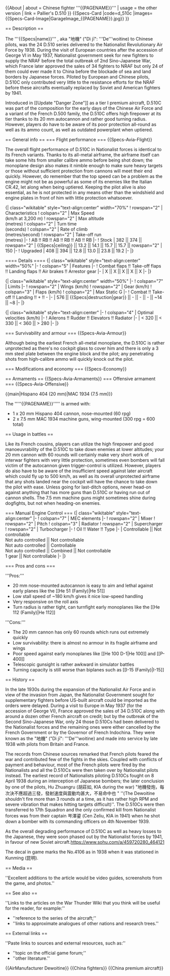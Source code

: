 {{About
| about = Chinese fighter '''{{PAGENAME}}'''
| usage = the other version
| link = Pallier's D.510
}}
{{Specs-Card
|code=d_510c
|images={{Specs-Card-Image|GarageImage_{{PAGENAME}}.jpg}}
}}

== Description ==
<!-- ''In the description, the first part should be about the history of and the creation and combat usage of the aircraft, as well as its key features. In the second part, tell the reader about the aircraft in the game. Insert a screenshot of the vehicle, so that if the novice player does not remember the vehicle by name, he will immediately understand what kind of vehicle the article is talking about.'' -->
The '''{{Specs|name}}''' , aka "地機" ("Dì jī": '''De'''woitine) to Chinese pilots, was the 24 D.510 series delivered to the Nationalist Revolutionary Air Force by 1938. During the visit of European countries after the accession of George VI in May 1937, Nationalist government seek for new fighters to supply the NRAF before the total outbreak of 2nd Sino-Japanese War, which France later approved the sales of 34 fighters to NRAF but only 24 of them could ever made it to China before the blockade of sea and land borders by Japanese forces. Piloted by European and Chinese pilots, D.510C only contributed very little to the resistance efforts for the NRAF before these aircrafts eventually replaced by Soviet and American fighters by 1941.

Introduced in [[Update "Danger Zone"]] as a tier I premium aircraft, D.510C was part of the composition for the early days of the Chinese Air Force and a variant of the French D.500 family, the D.510C offers high firepower at its tier thanks to its 20 mm autocannon and rather good turning radius. However, players do have to be aware of its poor protection all-round as well as its ammo count, as well as outdated powerplant when uptiered.

== General info ==
=== Flight performance ===
{{Specs-Avia-Flight}}
<!-- ''Describe how the aircraft behaves in the air. Speed, manoeuvrability, acceleration and allowable loads - these are the most important characteristics of the vehicle.'' -->
The overall flight performance of D.510C in Nationalist forces is identical to its French variants. Thanks to its all-metal airframe, the airframe itself can take some hits from smaller calibre ammo before being shot down; the monoplane design also makes it nimble enough to make sure heavy targets or those without sufficient protection from cannons will meet their end quickly. However, do remember that the top speed can be a problem as the engine might not be as powerful as some of its enemies like the Italian CR.42, let along when being uptiered. Keeping the pilot alive is also essential, as he is not protected in any means other than the windshield and engine plates in front of him with little protection whatsoever.

{| class="wikitable" style="text-align:center" width="70%"
! rowspan="2" | Characteristics
! colspan="2" | Max Speed<br>(km/h at 3,200 m)
! rowspan="2" | Max altitude<br>(metres)
! colspan="2" | Turn time<br>(seconds)
! colspan="2" | Rate of climb<br>(metres/second)
! rowspan="2" | Take-off run<br>(metres)
|-
! AB !! RB !! AB !! RB !! AB !! RB
|-
! Stock
| 382 || 374 || rowspan="2" | {{Specs|ceiling}} || 13.2 || 14.1 || 15.7 || 15.7 || rowspan="2" | 150
|-
! Upgraded
| 408 || 394 || 12.8 || 13.0 || 23.8 || 19.2
|-
|}

==== Details ====
{| class="wikitable" style="text-align:center" width="50%"
|-
! colspan="5" | Features
|-
! Combat flaps !! Take-off flaps !! Landing flaps !! Air brakes !! Arrestor gear
|-
| X || X || X || X || X     <!-- ✓ -->
|-
|}

{| class="wikitable" style="text-align:center" width="50%"
|-
! colspan="7" | Limits
|-
! rowspan="2" | Wings (km/h)
! rowspan="2" | Gear (km/h)
! colspan="3" | Flaps (km/h)
! colspan="2" | Max Static G
|-
! Combat !! Take-off !! Landing !! + !! -
|-
| 576 <!-- {{Specs|destruction|body}} --> || {{Specs|destruction|gear}} || - || - || - || ~14 || ~8
|-
|}

{| class="wikitable" style="text-align:center"
|-
! colspan="4" | Optimal velocities (km/h)
|-
! Ailerons !! Rudder !! Elevators !! Radiator
|-
| < 320 || < 330 || < 360 || > 280
|-
|}

=== Survivability and armour ===
{{Specs-Avia-Armour}}
<!-- ''Examine the survivability of the aircraft. Note how vulnerable the structure is and how secure the pilot is, whether the fuel tanks are armoured, etc. Describe the armour, if there is any, and also mention the vulnerability of other critical aircraft systems.'' -->
Although being the earliest French all-metal monoplane, the D.510C is rather unprotected as there's no cockpit glass to cover him and there is only a 3 mm steel plate between the engine block and the pilot; any penetrating shots from high-calibre ammo will quickly knock out the pilot.

=== Modifications and economy ===
{{Specs-Economy}}

== Armaments ==
{{Specs-Avia-Armaments}}
=== Offensive armament ===
{{Specs-Avia-Offensive}}
<!-- ''Describe the offensive armament of the aircraft, if any. Describe how effective the cannons and machine guns are in a battle, and also what belts or drums are better to use. If there is no offensive weaponry, delete this subsection.'' -->
{{main|Hispano 404 (20 mm)|MAC 1934 (7.5 mm)}}

The '''''{{PAGENAME}}''''' is armed with:

* 1 x 20 mm Hispano 404 cannon, nose-mounted (60 rpg)
* 2 x 7.5 mm MAC 1934 machine guns, wing-mounted (300 rpg = 600 total)

== Usage in battles ==
<!-- ''Describe the tactics of playing in the aircraft, the features of using aircraft in a team and advice on tactics. Refrain from creating a "guide" - do not impose a single point of view, but instead, give the reader food for thought. Examine the most dangerous enemies and give recommendations on fighting them. If necessary, note the specifics of the game in different modes (AB, RB, SB).'' -->
Like its French cousins, players can utilize the high firepower and good manoeuvrability of the D.510C to take down enemies at lower altitudes; your 20 mm cannon with 60 rounds will certainly make very short work of interwar fighters with very little protection, sometimes even bombers will fall victim of the autocannon given trigger-control is utilized. However, players do also have to be aware of the insufficient speed against later aircraft which could fly up to 500 km/h, as well as its overall unprotected airframe that any shots landed near the cockpit will have the chance to take down the pilot with ease. Unless going for last-ditch options, never head-on against anything that has more guns than D.510C or having run out of cannon shells. The 7.5 mm machine guns might sometimes shine during dogfights, but not when heading-on enemies.

=== Manual Engine Control ===
{| class="wikitable" style="text-align:center"
|-
! colspan="7" | MEC elements
|-
! rowspan="2" | Mixer
! rowspan="2" | Pitch
! colspan="3" | Radiator
! rowspan="2" | Supercharger
! rowspan="2" | Turbocharger
|-
! Oil !! Water !! Type
|-
| Controllable || Not controllable<br>Not auto controlled || Not controllable<br>Not auto controlled || Controllable<br>Not auto controlled || Combined || Not controllable<br>1 gear || Not controllable
|-
|}

=== Pros and cons ===
<!-- ''Summarise and briefly evaluate the vehicle in terms of its characteristics and combat effectiveness. Mark its pros and cons in the bulleted list. Try not to use more than 6 points for each of the characteristics. Avoid using categorical definitions such as "bad", "good" and the like - use substitutions with softer forms such as "inadequate" and "effective".'' -->

'''Pros:'''

* 20 mm nose-mounted autocannon is easy to aim and lethal against early planes like the [[He 51 (Family)|He 51]]
* Low stall speed of ~180 km/h gives it nice low-speed handling
* Very responsive on the roll axis
* Turn radius is rather tight, can turnfight early monoplanes like the [[He 112 (Family)|He 112]]

'''Cons:'''

* The 20 mm cannon has only 60 rounds which runs out extremely quickly
* Low survivability: there is almost no armour in its fragile airframe and wings
* Poor speed against early monoplanes like [[He 100 D-1|He 100]] and [[P-400]]
* Telescopic gunsight is rather awkward in simulator battles
* Turning capacity is still worse than biplanes such as [[I-15 (Family)|I-15]]

== History ==
<!-- ''Describe the history of the creation and combat usage of the aircraft in more detail than in the introduction. If the historical reference turns out to be too long, take it to a separate article, taking a link to the article about the vehicle and adding a block "/History" (example: <nowiki>https://wiki.warthunder.com/(Vehicle-name)/History</nowiki>) and add a link to it here using the <code>main</code> template. Be sure to reference text and sources by using <code><nowiki><ref></ref></nowiki></code>, as well as adding them at the end of the article with <code><nowiki><references /></nowiki></code>. This section may also include the vehicle's dev blog entry (if applicable) and the in-game encyclopedia description (under <code><nowiki>=== In-game description ===</nowiki></code>, also if applicable).'' -->
In the late 1930s during the expansion of the Nationalist Air Force and in view of the invasion from Japan, the Nationalist Government sought for supplementary fighters before US-built aircraft could be imported as the orders were delayed. During a visit to Europe in May 1937 (for the accession of George VI), France approved the sales of 34 D.510C along with around a dozen other French aircraft on credit; but by the outbreak of the Second Sino-Japanese War, only 24 those D.510Cs had been delivered to the Nationalist forces and the remaining ones were either cancelled by the French Government or by the Governor of French Indochina. They were known as the "地機" ("Dì jī": '''De'''woitine) and made into service by late 1938 with pilots from Britain and France.

The records from Chinese sources remarked that French pilots feared the war and contributed few of the fights in the skies. Coupled with conflicts of payment and behaviour, most of the French pilots were fired by the Nationalists and all the D.510Cs were then taken over by Nationalist pilots instead. The earliest record of Nationalists piloting D.510Cs fought on 8 April 1938 during an interception of Japanese bombers; the later conclusion by one of the pilots, Hu Zhuangru (胡莊如, KIA during the war) "地機發炮，每次決不應超過三發，發射速度與震動均甚大，不易命中也 " ''(The Dewoitine shouldn't fire more than 3 rounds at a time, as it has rather high RPM and severe vibration that makes hitting targets difficult)''. The D.510Cs were then transferred to 17th Squadron and the only confirmed kill from Nationalist forces was from their captain 岑澤鎏 (Cen Zeliu, KIA in 1941) when he shot down a bomber with its commanding officers on 4th November 1939.

As the overall degrading performance of D.510C as well as heavy losses to the Japanese, they were soon phased out by the Nationalist forces by 1941, in favour of new Soviet aircraft.<ref>https://www.sohu.com/a/459720280_464121</ref>

The decal in game marks the No.4106 as in 1938 when it was stationed in Kunming (昆明).

== Media ==
<!-- ''Excellent additions to the article would be video guides, screenshots from the game, and photos.'' -->
''Excellent additions to the article would be video guides, screenshots from the game, and photos.''

== See also ==
<!-- ''Links to the articles on the War Thunder Wiki that you think will be useful for the reader, for example:''
* ''reference to the series of the aircraft;''
* ''links to approximate analogues of other nations and research trees.'' -->
''Links to the articles on the War Thunder Wiki that you think will be useful for the reader, for example:''

* ''reference to the series of the aircraft;''
* ''links to approximate analogues of other nations and research trees.''

== External links ==
<!-- ''Paste links to sources and external resources, such as:''
* ''topic on the official game forum;''
* ''other literature.'' -->
''Paste links to sources and external resources, such as:''

* ''topic on the official game forum;''
* ''other literature.''

{{AirManufacturer Dewoitine}}
{{China fighters}}
{{China premium aircraft}}
<references />